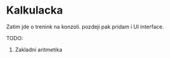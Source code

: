 # Kalkulacka

Zatim jde o trenink na konzoli.
pozdeji pak pridam i UI interface.

TODO:

1. Zakladni aritmetika